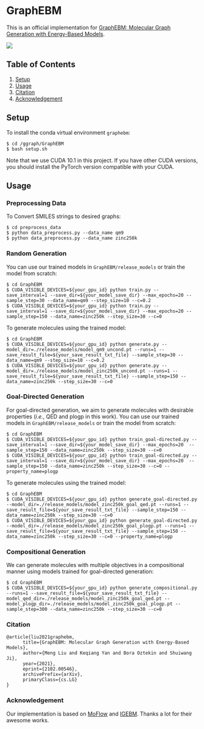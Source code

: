 # GraphEBM

This is an official implementation for [GraphEBM: Molecular Graph Generation with Energy-Based Models](https://arxiv.org/abs/2102.00546).

![](https://github.com/divelab/DIG/blob/main/dig/ggraph/GraphEBM/figs/graphebm_training.png)


## Table of Contents

1. [Setup](#setup)
1. [Usage](#usage)
1. [Citation](#citation)
1. [Acknowledgement](#acknowledgement)



## Setup

To install the conda virtual environment `graphebm`:
```shell script
$ cd /ggraph/GraphEBM
$ bash setup.sh
```
Note that we use CUDA 10.1 in this project. If you have other CUDA versions, you should install the PyTorch version compatible with your CUDA.


## Usage

### Preprocessing Data

To Convert SMILES strings to desired graphs:
```shell script
$ cd preprocess_data
$ python data_preprocess.py --data_name qm9
$ python data_preprocess.py --data_name zinc250k
```

### Random Generation

You can use our trained models in `GraphEBM/release_models` or train the model from scratch:
```shell script
$ cd GraphEBM
$ CUDA_VISIBLE_DEVICES=${your_gpu_id} python train.py --save_interval=1 --save_dir=${your_model_save_dir} --max_epochs=20 --sample_step=30 --data_name=qm9 --step_size=10 --c=0.2
$ CUDA_VISIBLE_DEVICES=${your_gpu_id} python train.py --save_interval=1 --save_dir=${your_model_save_dir} --max_epochs=20 --sample_step=150 --data_name=zinc250k --step_size=30 --c=0
```
To generate molecules using the trained model:
```shell script
$ cd GraphEBM
$ CUDA_VISIBLE_DEVICES=${your_gpu_id} python generate.py --model_dir=./release_models/model_qm9_uncond.pt --runs=1 --save_result_file=${your_save_result_txt_file} --sample_step=30 --data_name=qm9 --step_size=10 --c=0.2
$ CUDA_VISIBLE_DEVICES=${your_gpu_id} python generate.py --model_dir=./release_models/model_zinc250k_uncond.pt --runs=1 --save_result_file=${your_save_result_txt_file} --sample_step=150 --data_name=zinc250k --step_size=30 --c=0
```

### Goal-Directed Generation

For goal-directed generation, we aim to generate molecules with desirable properties (*i.e.*, QED and plogp in this work). You can use our trained models in `GraphEBM/release_models` or train the model from scratch:
```shell script
$ cd GraphEBM
$ CUDA_VISIBLE_DEVICES=${your_gpu_id} python train_goal-directed.py --save_interval=1 --save_dir=${your_model_save_dir} --max_epochs=20  --sample_step=150 --data_name=zinc250k --step_size=30 --c=0
$ CUDA_VISIBLE_DEVICES=${your_gpu_id} python train_goal-directed.py --save_interval=1 --save_dir=${your_model_save_dir} --max_epochs=20  --sample_step=150 --data_name=zinc250k --step_size=30 --c=0 --property_name=plogp
```

To generate molecules using the trained model:
```shell script
$ cd GraphEBM
$ CUDA_VISIBLE_DEVICES=${your_gpu_id} python generate_goal-directed.py --model_dir=./release_models/model_zinc250k_goal_qed.pt --runs=1 --save_result_file=${your_save_result_txt_file} --sample_step=150 --data_name=zinc250k --step_size=30 --c=0
$ CUDA_VISIBLE_DEVICES=${your_gpu_id} python generate_goal-directed.py --model_dir=./release_models/model_zinc250k_goal_plogp.pt --runs=1 --save_result_file=${your_save_result_txt_file} --sample_step=150 --data_name=zinc250k --step_size=30 --c=0 --property_name=plogp
```

### Compositional Generation

We can generate molecules with multiple objectives in a compositional manner using models trained for goal-directed generation:
```shell script
$ cd GraphEBM
$ CUDA_VISIBLE_DEVICES=${your_gpu_id} python generate_compositional.py --runs=1 --save_result_file=${your_save_result_txt_file} --model_qed_dir=./release_models/model_zinc250k_goal_qed.pt --model_plogp_dir=./release_models/model_zinc250k_goal_plogp.pt --sample_step=300 --data_name=zinc250k --step_size=30 --c=0
```

### Citation
```
@article{liu2021graphebm,
      title={GraphEBM: Molecular Graph Generation with Energy-Based Models}, 
      author={Meng Liu and Keqiang Yan and Bora Oztekin and Shuiwang Ji},
      year={2021},
      eprint={2102.00546},
      archivePrefix={arXiv},
      primaryClass={cs.LG}
}
```

### Acknowledgement
Our implementation is based on [MoFlow](https://github.com/calvin-zcx/moflow) and [IGEBM](https://github.com/rosinality/igebm-pytorch). Thanks a lot for their awesome works.
